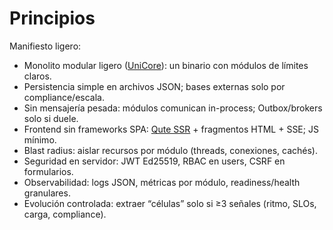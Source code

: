 # Principios

Manifiesto ligero:

- Monolito modular ligero ([UniCore](00-glossary.md#unicore-cloud-native-modular-core)): un binario con módulos de límites claros.
- Persistencia simple en archivos JSON; bases externas solo por compliance/escala.
- Sin mensajería pesada: módulos comunican in-process; Outbox/brokers solo si duele.
- Frontend sin frameworks SPA: [Qute SSR](07-frontend-server-side.md) + fragmentos HTML + SSE; JS mínimo.
- Blast radius: aislar recursos por módulo (threads, conexiones, cachés).
- Seguridad en servidor: JWT Ed25519, RBAC en users, CSRF en formularios.
- Observabilidad: logs JSON, métricas por módulo, readiness/health granulares.
- Evolución controlada: extraer “células” solo si ≥3 señales (ritmo, SLOs, carga, compliance).

